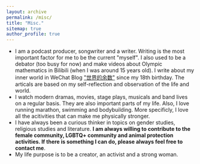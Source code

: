 ```yaml
---
layout: archive
permalink: /misc/
title: "Misc."
sitemap: true
author_profile: true
---
```


* I am a podcast producer, songwriter and a writer. Writing is the most important factor for me to be the current "myself". I also used to be a debator (too busy for now) and make videos about Olympic mathematics in Bilibili (when I was around 15 years old). I write about my inner world in WeChat Blog ["世界的余数"](https://mp.weixin.qq.com/mp/profile_ext?action=home&__biz=MzIyODU1MjI1NQ==&scene=124#wechat_redirect) since my 18th birthday. The articals are based on my self-reflection and observation of the life and world. 
* I watch modern dramas, movies, stage plays, musicals and band lives on a regular basis. They are also important parts of my life. Also, I love running marathon, swimming and bodybuilding. More specificly, I love all the acitivities that can make me physically stronger. 
* I have always been a curious thinker in topics on gender studies, religious studies and literature. **I am always willing to contribute to the female community, LGBTQ+ community and animal protection activities. If there is something I can do, please always feel free to contact me**. 
* My life purpose is to be a creator, an activist and a strong woman. 

